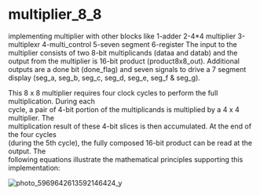 # multiplier_8_8
implementing multiplier with other blocks like
1-adder 
2-4*4 multiplier
3-multiplexr
4-multi_control
5-seven segment 
6-register 
The input to the multiplier consists of two 8-bit multiplicands (dataa and datab) and the output from the multiplier is 16-bit product (product8x8_out). Additional outputs are a done bit (done_flag) and seven signals to drive a 7 segment display (seg_a, seg_b, seg_c, seg_d, seg_e, seg_f & seg_g).

This 8 x 8 multiplier requires four clock cycles to perform the full multiplication. During each  
cycle, a pair of 4-bit portion of the multiplicands is multiplied by a 4 x 4 multiplier. The  
multiplication result of these 4-bit slices is then accumulated. At the end of the four cycles  
(during the 5th cycle), the fully composed 16-bit product can be read at the output. The  
following equations illustrate the mathematical principles supporting this implementation:

![photo_5969642613592146424_y](https://github.com/MarwanMohamed12/multiplier_8_8/assets/138940689/c595f8f5-65e0-4c6f-982b-2103535d4cc2)

